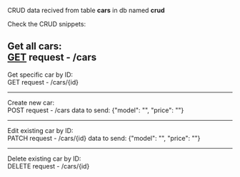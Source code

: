 CRUD data recived from table <b>cars</b> in db named <b>crud</b> 

Check the CRUD snippets:

Get all cars:<br>
<u>GET</u> request - /cars
------------------------------------
Get specific car by ID:<br>
GET request - /cars/{id}

------------------------------------

Create new car:<br>
POST request - /cars
data to send: {"model": "", "price": ""}

------------------------------------

Edit existing car by ID:<br>
PATCH request - /cars/{id}
data to send: {"model": "", "price": ""}

------------------------------------

Delete existing car by ID:<br>
DELETE request - /cars/{id}
